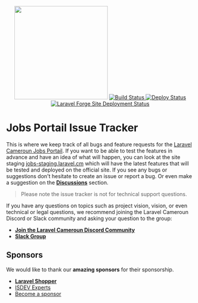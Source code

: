 <p align="center">
  <img src="https://github.com/laravelcm/laravel.cm/blob/main/art/logo.svg" height="250" />
  <a href="https://github.com/laravelcm/laravel.cm/actions">
    <img src="https://github.com/laravelcm/laravel.cm/workflows/Tests/badge.svg" alt="Build Status" />
  </a>
  <a href="https://github.com/laravelcm">
    <img src="https://github.com/laravelcm/jobs.laravel.cm/workflows/Deploy/badge.svg" alt="Deploy Status" />
  </a>
  <a href="https://github.com/laravelcm">
    <img src="https://img.shields.io/endpoint?url=https%3A%2F%2Fforge.laravel.com%2Fsite-badges%2F8d042c2a-2f8e-4f29-95fd-90778c0af2f5%3Fdate%3D1&style=flat" alt="Laravel Forge Site Deployment Status" />
  </a>
</p>

# Jobs Portail Issue Tracker
This is where we keep track of all bugs and feature requests for the [Laravel Cameroun Jobs Portail](https://jobs.laravel.cm). If you want to be able to test the features in advance and have an idea of what will happen, you can look at the site staging [jobs-staging.laravel.cm](https://jobs-staging.laravel.cm) which will have the latest features that will be tested and deployed on the official site. If you see any bugs or suggestions don't hesitate to create an issue or report a bug. Or even make a suggestion on the **[Discussions](https://github.com/laravelcm/jobs-portail-issues/discussions)** section.

> Please note the issue tracker is not for technical support questions.

If you have any questions on topics such as project vision, vision, or even technical or legal questions, we recommend joining the Laravel Cameroun Discord or Slack community and asking your question to the group:
- **[Join the Laravel Cameroun Discord Community](https://tailwindui.com/discord)** 
- **[Slack Group](https://laravel.cm/slack)**

## Sponsors
We would like to thank our **amazing sponsors** for their sponsorship.

- **[Laravel Shopper](https://laravelshopper.io)**
- [ISDEV Experts](https://localhostkmer.xyz)
- [Become a sponsor](contact@arthurmonney.me)
